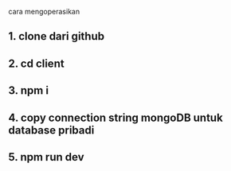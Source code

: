 cara mengoperasikan 

## 1. clone dari github

## 2. cd client

## 3. npm i

## 4. copy connection string mongoDB untuk database pribadi

## 5. npm run dev


